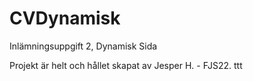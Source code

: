# CVDynamisk
Inlämningsuppgift 2, Dynamisk Sida

Projekt är helt och hållet skapat av Jesper H. - FJS22.
ttt
